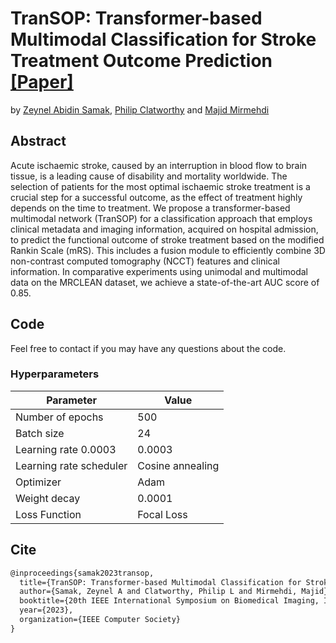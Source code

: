 # TranSOP: Transformer-based Multimodal Classification for Stroke Treatment Outcome Prediction [[Paper]](https://arxiv.org/pdf/2301.10829.pdf)
by [Zeynel Abidin Samak](https://scholar.google.co.uk/citations?user=QOrEQ3AAAAAJ&hl=en), [Philip Clatworthy](https://scholar.google.co.uk/citations?user=B6lFOAQAAAAJ&hl=en) and [Majid Mirmehdi](https://scholar.google.com/citations?user=NsW3yAwAAAAJ&hl=en)


## Abstract
  Acute ischaemic stroke, caused by an interruption in blood flow to brain tissue, is a leading cause of disability and mortality worldwide. The selection of patients for the most optimal ischaemic stroke treatment is a crucial step for a successful outcome, as the effect of treatment highly depends on the time to treatment. We propose a transformer-based multimodal network (TranSOP) for a classification approach that employs clinical metadata and imaging information, acquired on hospital admission, to predict the functional outcome of stroke treatment based on the modified Rankin Scale (mRS). This includes a fusion module to efficiently combine 3D non-contrast computed tomography (NCCT) features and clinical information. In comparative experiments using unimodal and multimodal data on the MRCLEAN dataset, we achieve a state-of-the-art AUC score of 0.85.

## Code
Feel free to contact if you may have any questions about the code.

### Hyperparameters
| Parameter                | Value            |
|--------------------------|------------------|
| Number of epochs         | 500              |
| Batch size               | 24               |
| Learning rate 0.0003     | 0.0003           |
| Learning rate scheduler  | Cosine annealing |
| Optimizer                | Adam             |
| Weight decay             | 0.0001           |
| Loss Function            | Focal Loss       |


## Cite

```latex
@inproceedings{samak2023transop,
  title={TranSOP: Transformer-based Multimodal Classification for Stroke Treatment Outcome Prediction},
  author={Samak, Zeynel A and Clatworthy, Philip L and Mirmehdi, Majid},
  booktitle={20th IEEE International Symposium on Biomedical Imaging, ISBI 2023},
  year={2023},
  organization={IEEE Computer Society}
}
```

